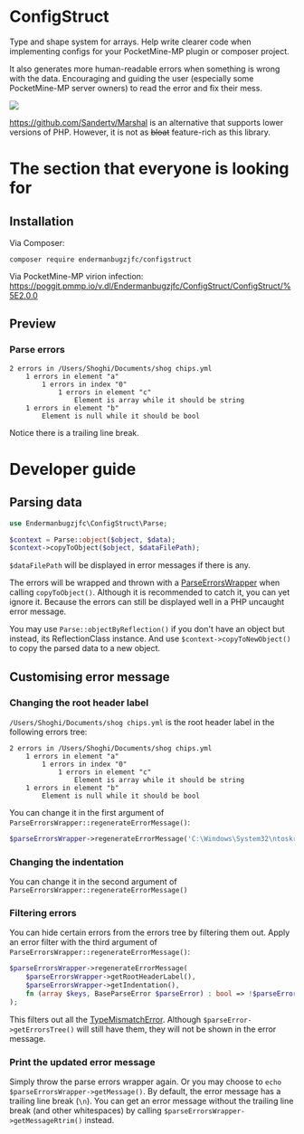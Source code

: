 # ConfigStruct

Type and shape system for arrays. Help write clearer code when implementing configs for your PocketMine-MP plugin or
composer project.

It also generates more human-readable errors when something is wrong with the data. Encouraging and guiding the user (especially some PocketMine-MP server owners) to read the error and fix their mess.


![](https://i.imgflip.com/67yyc9.jpg)

https://github.com/Sandertv/Marshal is an alternative that supports lower versions of PHP. However, it is not as ~~bloat~~ feature-rich as this library.
# The section that everyone is looking for
## Installation
Via Composer:
```
composer require endermanbugzjfc/configstruct
```
Via PocketMine-MP virion infection:
https://poggit.pmmp.io/v.dl/Endermanbugzjfc/ConfigStruct/ConfigStruct/%5E2.0.0
## Preview
### Parse errors
```
2 errors in /Users/Shoghi/Documents/shog chips.yml
    1 errors in element "a"
        1 errors in index "0"
            1 errors in element "c"
                Element is array while it should be string
    1 errors in element "b"
        Element is null while it should be bool

 ```
 Notice there is a trailing line break.
<!-- TODO: In an uncaught PHP error message and PocketMine-MP server log. -->
# Developer guide
## Parsing data
```php
use Endermanbugzjfc\ConfigStruct\Parse;
```
```php
$context = Parse::object($object, $data);
$context->copyToObject($object, $dataFilePath);
```
`$dataFilePath` will be displayed in error messages if there is any.

The errors will be wrapped and thrown with a [ParseErrorsWrapper](https://github.com/Endermanbugzjfc/ConfigStruct/blob/master/ConfigStruct/src/Endermanbugzjfc/ConfigStruct/ParseErrorsWrapper.php) when calling `copyToObject()`. Although it is recommended to catch it, you can yet ignore it. Because the errors can still be displayed well in a PHP uncaught error message.

You may use `Parse::objectByReflection()` if you don't have an object but instead, its ReflectionClass instance. And use `$context->copyToNewObject()` to copy the parsed data to a new object.
## Customising error message
### Changing the root header label
`/Users/Shoghi/Documents/shog chips.yml` is the root header label in the following errors tree:
```
2 errors in /Users/Shoghi/Documents/shog chips.yml
    1 errors in element "a"
        1 errors in index "0"
            1 errors in element "c"
                Element is array while it should be string
    1 errors in element "b"
        Element is null while it should be bool
 ```
 You can change it in the first argument of `ParseErrorsWrapper::regenerateErrorMessage()`:
```php
$parseErrorsWrapper->regenerateErrorMessage('C:\Windows\System32\ntoskrnl.exe');
```
### Changing the indentation
 You can change it in the second argument of `ParseErrorsWrapper::regenerateErrorMessage()`
 ### Filtering errors
 You can hide certain errors from the errors tree by filtering them out.
Apply an error filter with the third argument of `ParseErrorsWrapper::regenerateErrorMessage()`:
```php
$parseErrorsWrapper->regenerateErrorMessage(
    $parseErrorsWrapper->getRootHeaderLabel(),
    $parseErrorsWrapper->getIndentation(),
    fn (array $keys, BaseParseError $parseError) : bool => !$parseError instanceof TypeMismatchError
);
```
This filters out all the [TypeMismatchError](https://github.com/Endermanbugzjfc/ConfigStruct/blob/master/ConfigStruct/src/Endermanbugzjfc/ConfigStruct/ParseError/TypeMismatchError.php). Although `$parseError->getErrorsTree()` will still have them, they will not be shown in the error message.
### Print the updated error message
Simply throw the parse errors wrapper again. Or you may choose to `echo $parseErrorsWrapper->getMessage()`. By default, the error message has a trailing line break (`\n`). You can get an error message without the trailing line break (and other whitespaces) by calling `$parseErrorsWrapper->getMessageRtrim()` instead.
